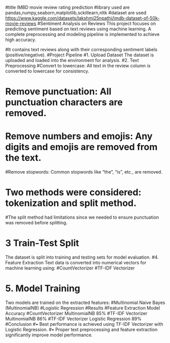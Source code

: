 #title IMBD movie review rating prediction
#library used are pandas,numpy,seaborn,matplotlib,sckitlearn,nltk
#dataset are used https://www.kaggle.com/datasets/lakshmi25npathi/imdb-dataset-of-50k-movie-reviews
#Sentiment Analysis on Reviews
This project focuses on predicting sentiment based on text reviews using machine learning. A complete preprocessing and modeling pipeline is implemented to achieve high accuracy.

#It contains text reviews along with their corresponding sentiment labels (positive/negative).
#Project Pipeline
#1.	Upload Dataset
The dataset is uploaded and loaded into the environment for analysis.
#2.	Text Preprocessing
#Convert to lowercase: All text in the review column is converted to lowercase for consistency.
#	Remove punctuation: All punctuation characters are removed.
#	Remove numbers and emojis: Any digits and emojis are removed from the text.
#Remove stopwords: Common stopwords like “the”, “is”, etc., are removed.
#	Two methods were considered: tokenization and split method.
#The split method had limitations since we needed to ensure punctuation was removed before splitting.
# 3 Train-Test Split
The dataset is split into training and testing sets for model evaluation.
 #4.	Feature Extraction
Text data is converted into numerical vectors for machine learning using:
#CountVectorizer
#TF-IDF Vectorizer
# 5.	Model Training
Two models are trained on the extracted features:
#Multinomial Naive Bayes (MultinomialNB)
#Logistic Regression
#Results
#Feature Extraction	Model	Accuracy
#CountVectorizer	MultinomialNB	85%
#TF-IDF Vectorizer	MultinomialNB	86%
#TF-IDF Vectorizer	Logistic Regression	89%
#Conclusion
#•	Best performance is achieved using TF-IDF Vectorizer with Logistic Regression.
#•	Proper text preprocessing and feature extraction significantly improve model performance.

